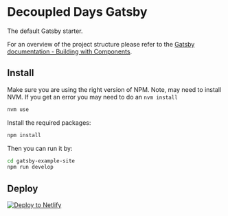 # Decoupled Days Gatsby

The default Gatsby starter.

For an overview of the project structure please refer to the [Gatsby documentation - Building with Components](https://www.gatsbyjs.org/docs/building-with-components/).

## Install

Make sure you are using the right version of NPM. Note, may need to install NVM. If you get an error you may need to do an `nvm install`

```sh
nvm use
```

Install the required packages:

```sh
npm install
```

Then you can run it by:

```sh
cd gatsby-example-site
npm run develop
```

## Deploy

[![Deploy to Netlify](https://www.netlify.com/img/deploy/button.svg)](https://app.netlify.com/start/deploy?repository=https://github.com/gatsbyjs/gatsby-starter-default)
